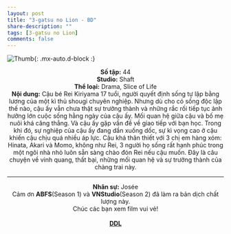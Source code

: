 ```yaml
---
layout: post
title: "3-gatsu no Lion - BD"
share-description: ""
tags: [3-gatsu no Lion]
comments: false
---
```


![Thumb](https://tpn-team.github.io/assets/img/3gatsu_thumb.jpg){: .mx-auto.d-block :}
<center>
<b>Số tập:</b> 44 <br>
<b>Studio:</b> Shaft <br>
<b>Thể loại:</b> Drama, Slice of Life <br>
<b>Nội dung:</b> Cậu bé Rei Kiriyama 17 tuổi, người quyết định sống tự lập bằng lương của một kì thủ shougi chuyên nghiệp. Nhưng dù cho có sống độc lập thế nào, cậu ấy vẫn chưa thật sự trưởng thành và những rắc rối tiếp tục ảnh hưởng lớn cuộc sống hằng ngày của cậu ấy. Mối quan hệ giữa cậu và bố mẹ nuôi khá căng thẳng. Và cậu ấy gặp vấn đề về giao tiếp với bạn học. Trong khi đó, sự nghiệp của cậu ấy đang dần xuống dốc, sự kì vọng cao ở cậu khiến cậu chịu quá nhiều áp lực. Cậu khá thân thiết với 3 chị em hàng xóm: Hinata, Akari và Momo, không như Rei, 3 người họ sống rất hạnh phúc trong một ngôi nhà nhỏ luôn sẵn sàng chào đón Rei nếu cậu muốn. Đây là câu chuyện về vinh quang, thất bại, những mối quan hệ và sự trưởng thành của chàng trai này.
 <br>

<hr>

<b>Nhân sự:</b> Josée <br>
Cảm ơn <b>ABFS</b>(Season 1) và <b>VNStudio</b>(Season 2) đã làm ra bản dịch chất lượng này. <br>
Chúc các bạn xem film vui vẻ!<br><br>
<b><a href="https://github.com/TPN-Team/TPN-Team-DDL/blob/master/3-gatsu%20no%20Lion.md">DDL</a></b> <br>
</center>
<!-- excerpt-end -->

